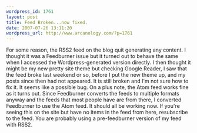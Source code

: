 ```yaml
--- 
wordpress_id: 1761
layout: post
title: Feed Broken...now fixed.
date: 2007-07-26 13:11:20
wordpress_url: http://www.arcanology.com/?p=1761
---
```

For some reason, the RSS2 feed on the blog quit generating any content. I thought it was a Feedburner issue but it turned out to behave the same when I accessed the Wordpress-generated version directly. I then thought it might be my new pretty site theme but checking Google Reader, I saw that the feed broke last weekend or so, before I put the new theme up, and my posts since then had not appeared. It is still broken and I'm not sure how to fix it. It seems like a possible bug. On a plus note, the Atom feed works fine as it turns out. Since Feedburner converts the feeds to multiple formats anyway and the feeds that most people have are from there, I converted Feedburner to use the Atom feed. It should all be working now. If you're seeing this on the site but have no items in the feed from here, resubscribe to the feed. You are probably using a pre-feedburner version of my feed with RSS2.